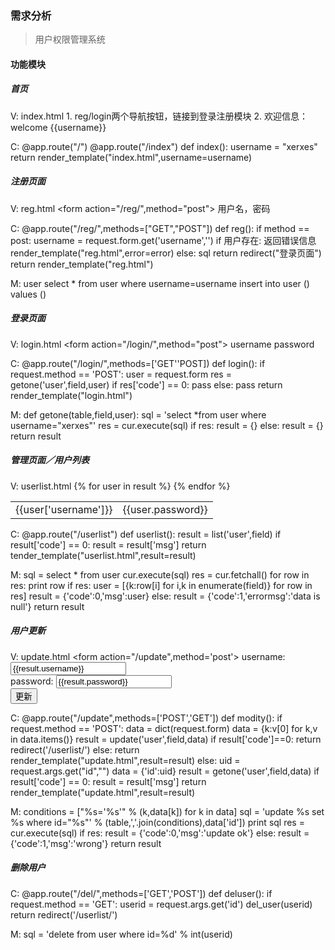 ### 需求分析

> 用户权限管理系统

#### 功能模块

##### 首页

V: index.html
    1. reg/login两个导航按钮，链接到登录注册模块
    2. 欢迎信息：welcome {{username}}

C: @app.route("/")
   @app.route("/index")
   def index():
       username = "xerxes"
       return render_template("index.html",username=username)

##### 注册页面
V:  reg.html
    <form action="/reg/",method="post">
        用户名，密码
    </form>

C:  @app.route("/reg/",methods=["GET","POST"])
    def reg():
        if method == post:
            username = request.form.get('username','')
            if 用户存在:
                返回错误信息render_template("reg.html",error=error)
            else:
                sql
                return redirect("登录页面")
        return render_template("reg.html")

M:  user
    select * from user where username=username
    insert into user () values ()

##### 登录页面
V:  login.html
    <form action="/login/",method="post">
        username
        password
    </form>

C:  @app.route("/login/",methods=['GET''POST])
    def login():
        if request.method == 'POST':
            user = request.form
            res = getone('user',field,user)
            if res['code'] == 0:
                pass
            else:
                pass
        return render_template("login.html")

M:  def getone(table,field,user):
        sql = 'select *from user where username="xerxes"'
        res = cur.execute(sql)
        if res:
            result = {}
        else:
            result = {}
        return result

##### 管理页面／用户列表
V: userlist.html
    <table>
    {% for user in result %}
        <td>{{user['username']}}</td>
        <td>{{user.password}}</td>
        {% endfor %}
    </table>

C: @app.route("/userlist")
    def userlist():
        result = list('user',field)
        if result['code'] == 0:
            result = result['msg']
        return tender_template("userlist.html",result=result)

M: sql = select * from user
   cur.execute(sql)
   res = cur.fetchall()
   for row in res:
        print row
    if res:
        user = [{k:row[i] for i,k in enumerate(field)} for row in res]
        result = {'code':0,'msg':user}
    else:
        result = {'code':1,'errormsg':'data is null'}
    return result

##### 用户更新
V: update.html
    <form action="/update",method='post'>
        <input type="hidden" value="{{result.id}}" name="id">
        username: <input type="text" value="{{result.username}}" name="username"><br>
        password: <input type="text" value="{{result.password}}" name="password"><br>
        <input type="submit" value="更新"><br>
    </form>

C: @app.route("/update",methods=['POST','GET'])
    def modity():
        if request.method == 'POST':
            data = dict(request.form)
            data = {k:v[0] for k,v in data.items()}
            result = update('user',field,data)
            if result['code']==0:
                return redirect('/userlist/')
            else:
                return render_template("update.html",result=result)
        else:
            uid = request.args.get("id","")
            data = {'id':uid}
            result = getone('user',field,data)
            if result['code'] == 0:
                result = result['msg']
            return render_template("update.html",result=result)

M: conditions = ["%s='%s'" % (k,data[k]) for k in data]
    sql = 'update %s set %s where id="%s"' % (table,','.join(conditions),data['id'])
    print sql
    res = cur.execute(sql)
    if res:
        result = {'code':0,'msg':'update ok'}
    else:
        result = {'code':1,'msg':'wrong'}
    return result

##### 删除用户
C: @app.route("/del/",methods=['GET','POST'])
    def deluser():
        if request.method == 'GET':
            userid = request.args.get('id')
            del_user(userid)
            return redirect('/userlist/')

M: sql = 'delete from user where id=%d' % int(userid)








